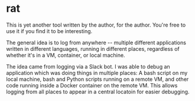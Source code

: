 # rat

This is yet another tool written by the author, for the author. You're free to use it if you find it to be interesting.

The general idea is to log from anywhere -- multiple different applications written in different languages, running in different places, regardless of whether it's in a VM, container, or local machine.

The idea came from logging via a Slack bot. I was able to debug an application which was doing things in multiple places: A bash script on my local machine, bash and Python scripts running on a remote VM, and other code running inside a Docker container on the remote VM. This allows logging from all places to appear in a central locatoin for easier debugging.
